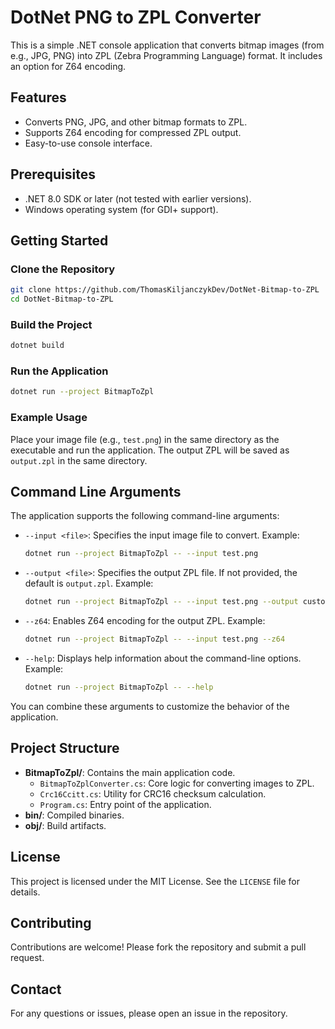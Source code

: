 # DotNet PNG to ZPL Converter

This is a simple .NET console application that converts bitmap images
(from e.g., JPG, PNG) into ZPL (Zebra Programming Language) format.
It includes an option for Z64 encoding.

## Features

- Converts PNG, JPG, and other bitmap formats to ZPL.
- Supports Z64 encoding for compressed ZPL output.
- Easy-to-use console interface.

## Prerequisites

- .NET 8.0 SDK or later (not tested with earlier versions).
- Windows operating system (for GDI+ support).

## Getting Started

### Clone the Repository

```bash
git clone https://github.com/ThomasKiljanczykDev/DotNet-Bitmap-to-ZPL
cd DotNet-Bitmap-to-ZPL
```

### Build the Project

```bash
dotnet build
```

### Run the Application

```bash
dotnet run --project BitmapToZpl
```

### Example Usage

Place your image file (e.g., `test.png`) in the same directory as the executable and run the application.
The output ZPL will be saved as `output.zpl` in the same directory.

## Command Line Arguments

The application supports the following command-line arguments:

- `--input <file>`: Specifies the input image file to convert. Example:
  ```bash
  dotnet run --project BitmapToZpl -- --input test.png
  ```
- `--output <file>`: Specifies the output ZPL file. If not provided, the default is `output.zpl`. Example:
  ```bash
  dotnet run --project BitmapToZpl -- --input test.png --output custom_output.zpl
  ```
- `--z64`: Enables Z64 encoding for the output ZPL. Example:
  ```bash
  dotnet run --project BitmapToZpl -- --input test.png --z64
  ```
- `--help`: Displays help information about the command-line options. Example:
  ```bash
  dotnet run --project BitmapToZpl -- --help
  ```

You can combine these arguments to customize the behavior of the application.

## Project Structure

- **BitmapToZpl/**: Contains the main application code.
    - `BitmapToZplConverter.cs`: Core logic for converting images to ZPL.
    - `Crc16Ccitt.cs`: Utility for CRC16 checksum calculation.
    - `Program.cs`: Entry point of the application.
- **bin/**: Compiled binaries.
- **obj/**: Build artifacts.

## License

This project is licensed under the MIT License. See the `LICENSE` file for details.

## Contributing

Contributions are welcome! Please fork the repository and submit a pull request.

## Contact

For any questions or issues, please open an issue in the repository.

